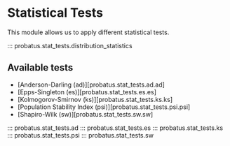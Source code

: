 # Statistical Tests

This module allows us to apply different statistical tests.

::: probatus.stat_tests.distribution_statistics

## Available tests
- [Anderson-Darling (ad)][probatus.stat_tests.ad.ad]
- [Epps-Singleton (es)][probatus.stat_tests.es.es]
- [Kolmogorov-Smirnov (ks)][probatus.stat_tests.ks.ks]
- [Population Stability Index (psi)][probatus.stat_tests.psi.psi]
- [Shapiro-Wilk (sw)][probatus.stat_tests.sw.sw]

::: probatus.stat_tests.ad
::: probatus.stat_tests.es
::: probatus.stat_tests.ks
::: probatus.stat_tests.psi
::: probatus.stat_tests.sw
